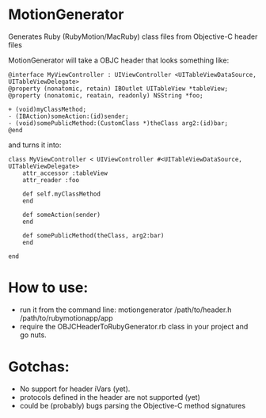 MotionGenerator
===============

Generates Ruby (RubyMotion/MacRuby) class files from Objective-C header files

MotionGenerator will take a OBJC header that looks something like:

	@interface MyViewController : UIViewController <UITableViewDataSource, UITableViewDelegate>
	@property (nonatomic, retain) IBOutlet UITableView *tableView;
	@property (nonatomic, reatain, readonly) NSString *foo;

	+ (void)myClassMethod;
	- (IBAction)someAction:(id)sender;
	- (void)somePublicMethod:(CustomClass *)theClass arg2:(id)bar;
	@end


and turns it into:

	class MyViewController < UIViewController #<UITableViewDataSource, UITableViewDelegate>
		attr_accessor :tableView
		attr_reader :foo
	
		def self.myClassMethod
		end
	
		def someAction(sender)
		end
	
		def somePublicMethod(theClass, arg2:bar)
		end
	
	end

How to use:
===============
* run it from the command line: motiongenerator /path/to/header.h /path/to/rubymotionapp/app
* require the OBJCHeaderToRubyGenerator.rb class in your project and go nuts.

Gotchas:
===============
* No support for header iVars (yet).
* protocols defined in the header are not supported (yet)
* could be (probably) bugs parsing the Objective-C method signatures

